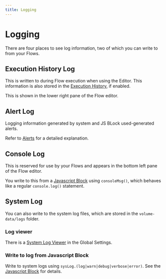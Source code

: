 ```yaml
---
title: Logging
---
```


# Logging

There are four places to see log information, two of which you can write to from your Flows.

## Execution History Log
This is written to during Flow execution when using the Editor. This information is also stored in the [Execution History](/user-guide/editor/Execution-history), if enabled.

This is shown in the lower right pane of the Flow editor.

## Alert Log
Logging information generated by system and JS BLock used-generated alerts. 

Refer to [Alerts](Alerts) for a detailed explanation.

## Console Log
This is reserved for use by your Flows and appears in the bottom left pane of the Flow editor.

You write to this from a [Javascript Block](/user-guide/block-types/core/Javascript) using ```consoleMsg()```, which behaves like a regular ```console.log()``` statement.

## System Log
You can also write to the system log files, which are stored in the ```volume-data/logs``` folder.

### Log viewer
There is a [System Log Viewer](/user-guide/Global-Settings.md#system-logs) in the Global Settings.

### Write to log from Javascript Block
Write to system logs using ```sysLog.(log|warn|debug|verbose|error)```. See the [Javascript Block](/user-guide/block-types/core/Javascript) for details.

